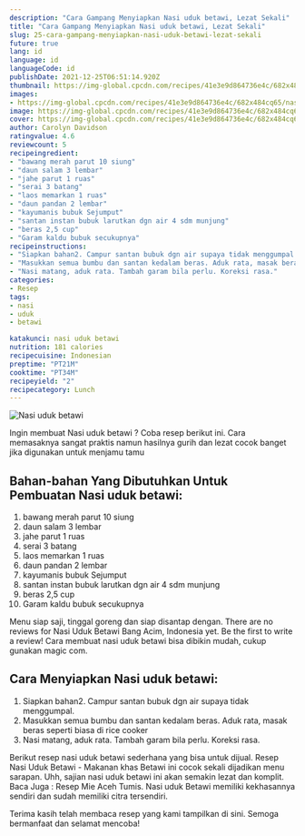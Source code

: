 ```yaml
---
description: "Cara Gampang Menyiapkan Nasi uduk betawi, Lezat Sekali"
title: "Cara Gampang Menyiapkan Nasi uduk betawi, Lezat Sekali"
slug: 25-cara-gampang-menyiapkan-nasi-uduk-betawi-lezat-sekali
future: true
lang: id
language: id
languageCode: id
publishDate: 2021-12-25T06:51:14.920Z 
thumbnail: https://img-global.cpcdn.com/recipes/41e3e9d864736e4c/682x484cq65/nasi-uduk-betawi-foto-resep-utama.png
images:
- https://img-global.cpcdn.com/recipes/41e3e9d864736e4c/682x484cq65/nasi-uduk-betawi-foto-resep-utama.png
image: https://img-global.cpcdn.com/recipes/41e3e9d864736e4c/682x484cq65/nasi-uduk-betawi-foto-resep-utama.png
cover: https://img-global.cpcdn.com/recipes/41e3e9d864736e4c/682x484cq65/nasi-uduk-betawi-foto-resep-utama.png
author: Carolyn Davidson
ratingvalue: 4.6
reviewcount: 5
recipeingredient:
- "bawang merah parut 10 siung"
- "daun salam 3 lembar"
- "jahe parut 1 ruas"
- "serai 3 batang"
- "laos memarkan 1 ruas"
- "daun pandan 2 lembar"
- "kayumanis bubuk Sejumput"
- "santan instan bubuk larutkan dgn air 4 sdm munjung"
- "beras 2,5 cup"
- "Garam kaldu bubuk secukupnya"
recipeinstructions:
- "Siapkan bahan2. Campur santan bubuk dgn air supaya tidak menggumpal."
- "Masukkan semua bumbu dan santan kedalam beras. Aduk rata, masak beras seperti biasa di rice cooker"
- "Nasi matang, aduk rata. Tambah garam bila perlu. Koreksi rasa."
categories:
- Resep
tags:
- nasi
- uduk
- betawi

katakunci: nasi uduk betawi 
nutrition: 181 calories
recipecuisine: Indonesian
preptime: "PT21M"
cooktime: "PT34M"
recipeyield: "2"
recipecategory: Lunch
---
```



![Nasi uduk betawi](https://img-global.cpcdn.com/recipes/41e3e9d864736e4c/682x484cq65/nasi-uduk-betawi-foto-resep-utama.png)

Ingin membuat Nasi uduk betawi ? Coba resep berikut ini. Cara memasaknya sangat praktis namun hasilnya gurih dan lezat cocok banget jika digunakan untuk menjamu tamu

<!--inarticleads1-->

## Bahan-bahan Yang Dibutuhkan Untuk Pembuatan Nasi uduk betawi:

1. bawang merah parut 10 siung
1. daun salam 3 lembar
1. jahe parut 1 ruas
1. serai 3 batang
1. laos memarkan 1 ruas
1. daun pandan 2 lembar
1. kayumanis bubuk Sejumput
1. santan instan bubuk larutkan dgn air 4 sdm munjung
1. beras 2,5 cup
1. Garam kaldu bubuk secukupnya

Menu siap saji, tinggal goreng dan siap disantap dengan. There are no reviews for Nasi Uduk Betawi Bang Acim, Indonesia yet. Be the first to write a review! Cara membuat nasi uduk betawi bisa dibikin mudah, cukup gunakan magic com. 

<!--inarticleads2-->

## Cara Menyiapkan Nasi uduk betawi:

1. Siapkan bahan2. Campur santan bubuk dgn air supaya tidak menggumpal.
1. Masukkan semua bumbu dan santan kedalam beras. Aduk rata, masak beras seperti biasa di rice cooker
1. Nasi matang, aduk rata. Tambah garam bila perlu. Koreksi rasa.


Berikut resep nasi uduk betawi sederhana yang bisa untuk dijual. Resep Nasi Uduk Betawi - Makanan khas Betawi ini cocok sekali dijadikan menu sarapan. Uhh, sajian nasi uduk betawi ini akan semakin lezat dan komplit. Baca Juga : Resep Mie Aceh Tumis. Nasi uduk Betawi memiliki kekhasannya sendiri dan sudah memiliki citra tersendiri. 

Terima kasih telah membaca resep yang kami tampilkan di sini. Semoga bermanfaat dan selamat mencoba!
